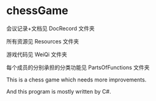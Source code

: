 chessGame
=========

会议记录+文档见 DocRecord 文件夹

所有资源见 Resources 文件夹

游戏代码见 WeiQi 文件夹

每个成员的分别承担的分类功能见 PartsOfFunctions 文件夹


This is a chess game which needs more improvements.

And this program is mostly written by C#.

